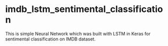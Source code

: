# imdb_lstm_sentimental_classification
This is simple Neural Network which was built with LSTM in Keras for sentimental classification on IMDB dataset.
